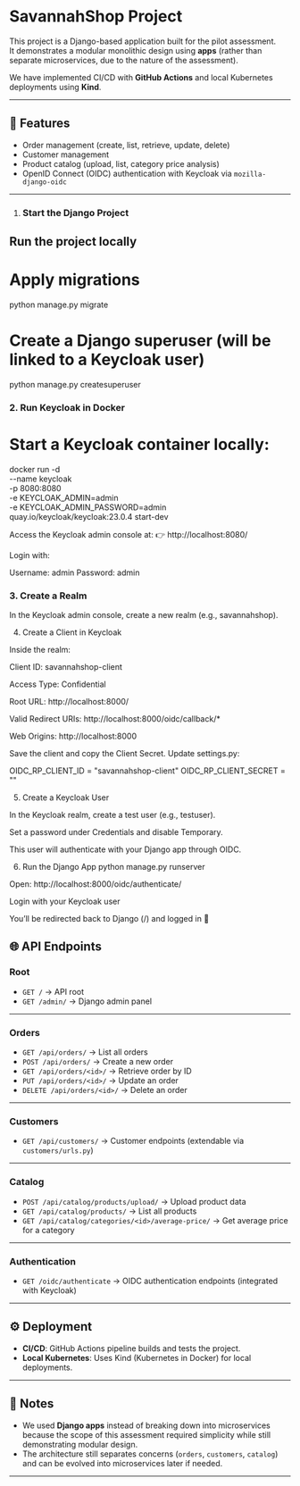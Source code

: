 # SavannahShop Project

This project is a Django-based application built for the pilot assessment.  
It demonstrates a modular monolithic design using **apps** (rather than separate microservices, due to the nature of the assessment).

We have implemented CI/CD with **GitHub Actions** and local Kubernetes deployments using **Kind**.

---

## 🚀 Features

- Order management (create, list, retrieve, update, delete)
- Customer management
- Product catalog (upload, list, category price analysis)
- OpenID Connect (OIDC) authentication with Keycloak via `mozilla-django-oidc`

---

1. ### Start the Django Project

## Run the project locally

# Apply migrations

python manage.py migrate

# Create a Django superuser (will be linked to a Keycloak user)

python manage.py createsuperuser

### 2. Run Keycloak in Docker

# Start a Keycloak container locally:

docker run -d \
 --name keycloak \
 -p 8080:8080 \
 -e KEYCLOAK_ADMIN=admin \
 -e KEYCLOAK_ADMIN_PASSWORD=admin \
 quay.io/keycloak/keycloak:23.0.4 start-dev

Access the Keycloak admin console at:
👉 http://localhost:8080/

Login with:

Username: admin
Password: admin

### 3. Create a Realm

In the Keycloak admin console, create a new realm (e.g., savannahshop).

4. Create a Client in Keycloak

Inside the realm:

Client ID: savannahshop-client

Access Type: Confidential

Root URL: http://localhost:8000/

Valid Redirect URIs: http://localhost:8000/oidc/callback/\*

Web Origins: http://localhost:8000

Save the client and copy the Client Secret.
Update settings.py:

OIDC_RP_CLIENT_ID = "savannahshop-client"
OIDC_RP_CLIENT_SECRET = "<your-client-secret>"

5. Create a Keycloak User

In the Keycloak realm, create a test user (e.g., testuser).

Set a password under Credentials and disable Temporary.

This user will authenticate with your Django app through OIDC.

6. Run the Django App
   python manage.py runserver

Open: http://localhost:8000/oidc/authenticate/

Login with your Keycloak user

You’ll be redirected back to Django (/) and logged in 🎉

## 🌐 API Endpoints

### Root

- `GET /` → API root
- `GET /admin/` → Django admin panel

---

### Orders

- `GET /api/orders/` → List all orders
- `POST /api/orders/` → Create a new order
- `GET /api/orders/<id>/` → Retrieve order by ID
- `PUT /api/orders/<id>/` → Update an order
- `DELETE /api/orders/<id>/` → Delete an order

---

### Customers

- `GET /api/customers/` → Customer endpoints (extendable via `customers/urls.py`)

---

### Catalog

- `POST /api/catalog/products/upload/` → Upload product data
- `GET /api/catalog/products/` → List all products
- `GET /api/catalog/categories/<id>/average-price/` → Get average price for a category

---

### Authentication

- `GET /oidc/authenticate` → OIDC authentication endpoints (integrated with Keycloak)

---

## ⚙️ Deployment

- **CI/CD**: GitHub Actions pipeline builds and tests the project.
- **Local Kubernetes**: Uses Kind (Kubernetes in Docker) for local deployments.

---

## 📝 Notes

- We used **Django apps** instead of breaking down into microservices because the scope of this assessment required simplicity while still demonstrating modular design.
- The architecture still separates concerns (`orders`, `customers`, `catalog`) and can be evolved into microservices later if needed.

---
